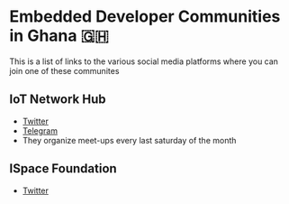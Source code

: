 # Embedded Developer Communities in Ghana 🇬🇭

This is a list of links to the various social media platforms where you can join one of these communites

## IoT Network Hub
* [Twitter](https://twitter.com/iotnetworkhub)
* [Telegram](https://t.me/+QwPl7GyqGwJEa9VL)
* They organize meet-ups every last saturday of the month

## ISpace Foundation
* [Twitter](https://twitter.com/iSpaceGh)